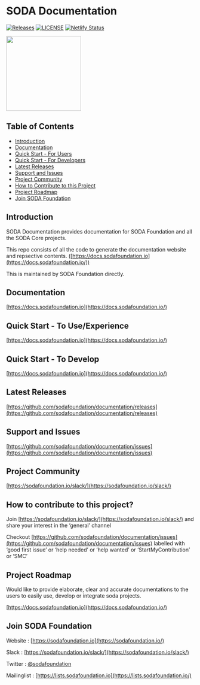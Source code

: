 # SODA Documentation

[![Releases](https://img.shields.io/github/release/sodafoundation/documentation/all.svg?style=flat-square)](https://github.com/sodafoundation/documentation/releases)
[![LICENSE](https://img.shields.io/github/license/sodafoundation/documentation.svg?style=flat-square)](https://github.com/sodafoundation/documentation/blob/master/LICENSE)
[![Netlify Status](https://api.netlify.com/api/v1/badges/906dc6ab-8f72-4d7e-ae9f-93326086589b/deploy-status)](https://app.netlify.com/sites/soda-docs/deploys)

<img src="https://sodafoundation.io/wp-content/uploads/2020/01/SODA_logo_outline_color_800x800.png" width="200" height="200">  

## Table of Contents  

* [Introduction](#introduction)  
* [Documentation](#documentation)  
* [Quick Start - For Users](#quick-start---to-useexperience)
* [Quick Start - For Developers](#quick-start---to-develop)
* [Latest Releases](#latest-releases)  
* [Support and Issues](#support-and-issues)  
* [Project Community](#project-community)
* [How to Contribute to this Project](#how-to-contribute-to-this-project)
* [Project Roadmap](#project-roadmap)  
* [Join SODA Foundation](#join-soda-foundation)  

## Introduction

SODA Documentation provides documentation for SODA Foundation and all the SODA Core projects.

This repo consists of all the code to generate the documentation website and repsective contents. ([https://docs.sodafoundation.io](https://docs.sodafoundation.io/))

This is maintained by SODA Foundation directly.

## Documentation

[https://docs.sodafoundation.io](https://docs.sodafoundation.io/)

## Quick Start - To Use/Experience

[https://docs.sodafoundation.io](https://docs.sodafoundation.io/)

## Quick Start - To Develop

[https://docs.sodafoundation.io](https://docs.sodafoundation.io/)

## Latest Releases

[https://github.com/sodafoundation/documentation/releases](https://github.com/sodafoundation/documentation/releases)

## Support and Issues

[https://github.com/sodafoundation/documentation/issues](https://github.com/sodafoundation/documentation/issues)

## Project Community

[https://sodafoundation.io/slack/](https://sodafoundation.io/slack/)

## How to contribute to this project?

Join [https://sodafoundation.io/slack/](https://sodafoundation.io/slack/) and share your interest in the ‘general’ channel

Checkout [https://github.com/sodafoundation/documentation/issues](https://github.com/sodafoundation/documentation/issues) labelled with ‘good first issue’ or ‘help needed’ or ‘help wanted’ or ‘StartMyContribution’ or ‘SMC’

## Project Roadmap

Would like to provide elaborate, clear and accurate documentations to the users to easily use, develop or integrate soda projects.

[https://docs.sodafoundation.io](https://docs.sodafoundation.io/)

## Join SODA Foundation

Website : [https://sodafoundation.io](https://sodafoundation.io/)

Slack  : [https://sodafoundation.io/slack/](https://sodafoundation.io/slack/)

Twitter  : [@sodafoundation](https://twitter.com/sodafoundation)

Mailinglist  : [https://lists.sodafoundation.io](https://lists.sodafoundation.io/)
